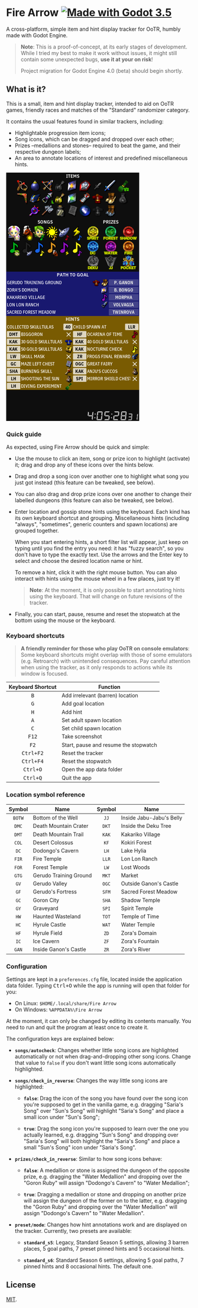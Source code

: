 # Fire Arrow [![Made with Godot 3.5][badge]][godot]

A cross-platform, simple item and hint display tracker for OoTR, humbly made
with Godot Engine.

> **Note**: This is a proof-of-concept, at its early stages of
> development. While I tried my best to make it work without issues, it might
> still contain some unexpected bugs, **use it at your on risk**!
>
> Project migration for Godot Engine 4.0 (beta) should begin shortly.


## What is it?

This is a small, item and hint display tracker, intended to aid on OoTR games,
friendly races and matches of the "Standard" randomizer category.

It contains the usual features found in similar trackers, including:

- Highlightable progression item icons;
- Song icons, which can be dragged and dropped over each other;
- Prizes –medallions and stones– required to beat the game, and their respective
  dungeon labels;
- An area to annotate locations of interest and predefined miscellaneous hints.

![Screenshot](etc/images/sample.png)

### Quick guide

As expected, using Fire Arrow should be quick and simple:

- Use the mouse to click an item, song or prize icon to highlight (activate)
  it; drag and drop any of these icons over the hints below.

- Drag and drop a song icon over another one to highlight what song you
  just got instead (this feature can be tweaked, see below).

- You can also drag and drop prize icons over one another to change their
  labelled dungeons (this feature can also be tweaked, see below).

- Enter location and gossip stone hints using the keyboard. Each kind has its
  own keyboard shortcut and grouping. Miscellaneous hints (including "always",
  "sometimes", generic counters and spawn locations) are grouped together.

  When you start entering hints, a short filter list will appear, just keep on
  typing until you find the entry you need: it has "fuzzy search", so you don't
  have to type the exactly text. Use the arrows and the Enter key to select and
  choose the desired location name or hint.

  To remove a hint, click it with the right mouse button. You can also interact
  with hints using the mouse wheel in a few places, just try it!

  > **Note**: At the moment, it is only possible to start annotating hints using
  > the keyboard. That will change on future revisions of the tracker.

- Finally, you can start, pause, resume and reset the stopwatch at the bottom
  using the mouse or the keyboard.


### Keyboard shortcuts

> **A friendly reminder for those who play OoTR on console emulators**:
> Some keyboard shortcuts might overlap with those of some emulators (e.g.
> Retroarch) with unintended consequences. Pay careful attention when using the
> tracker, as it only responds to actions while its window is focused.

| Keyboard Shortcut  | Function                              |
|:------------------:|---------------------------------------|
| <kbd>B</kbd>       | Add irrelevant (barren) location      |
| <kbd>G</kbd>       | Add goal location                     |
| <kbd>H</kbd>       | Add hint                              |
| <kbd>A</kbd>       | Set adult spawn location              |
| <kbd>C</kbd>       | Set child spawn location              |
| <kbd>F12</kbd>     | Take screenshot                       |
| <kbd>F2</kbd>      | Start, pause and resume the stopwatch |
| <kbd>Ctrl+F2</kbd> | Reset the tracker                     |
| <kbd>Ctrl+F4</kbd> | Reset the stopwatch                   |
| <kbd>Ctrl+O</kbd>  | Open the app data folder              |
| <kbd>Ctrl+Q</kbd>  | Quit the app                          |


### Location symbol reference

| Symbol | Name                     | Symbol | Name                     |
|:------:|--------------------------|:------:|--------------------------|
| `BOTW` | Bottom of the Well       | `JJ`   | Inside Jabu-Jabu's Belly |
| `DMC`  | Death Mountain Crater    | `DKT`  | Inside the Deku Tree     |
| `DMT`  | Death Mountain Trail     | `KAK`  | Kakariko Village         |
| `COL`  | Desert Colossus          | `KF`   | Kokiri Forest            |
| `DC`   | Dodongo's Cavern         | `LH`   | Lake Hylia               |
| `FIR`  | Fire Temple              | `LLR`  | Lon Lon Ranch            |
| `FOR`  | Forest Temple            | `LW`   | Lost Woods               |
| `GTG`  | Gerudo Training Ground   | `MKT`  | Market                   |
| `GV`   | Gerudo Valley            | `OGC`  | Outside Ganon's Castle   |
| `GF`   | Gerudo's Fortress        | `SFM`  | Sacred Forest Meadow     |
| `GC`   | Goron City               | `SHA`  | Shadow Temple            |
| `GY`   | Graveyard                | `SPI`  | Spirit Temple            |
| `HW`   | Haunted Wasteland        | `TOT`  | Temple of Time           |
| `HC`   | Hyrule Castle            | `WAT`  | Water Temple             |
| `HF`   | Hyrule Field             | `ZD`   | Zora's Domain            |
| `IC`   | Ice Cavern               | `ZF`   | Zora's Fountain          |
| `GAN`  | Inside Ganon's Castle    | `ZR`   | Zora's River             |


### Configuration

Settings are kept in a `preferences.cfg` file, located inside the application
data folder. Typing <kbd>Ctrl+O</kbd> while the app is running will open that
folder for you:

- On Linux: `$HOME/.local/share/Fire Arrow`
- On Windows: `%APPDATA%\Fire Arrow`

At the moment, it can only be changed by editing its contents manually. You need
to run and quit the program at least once to create it.

The configuration keys are explained below:

- **`songs/autocheck`**: Changes whether little song icons are highlighted
  automatically or not when drag-and-dropping other song icons. Change that
  value to `false` if you don't want little song icons automatically
  highlighted.

- **`songs/check_in_reverse`**: Changes the way little song icons are
  highlighted:

  - **`false`**: Drag the icon of the song you have found over the song icon
    you're supposed to get in the vanilla game, e.g. dragging "Saria's Song"
    over "Sun's Song" will highlight "Saria's Song" and place a small icon under
    "Sun's Song";

  - **`true`**: Drag the song icon you're supposed to learn over the one you
    actually learned, e.g. dragging "Sun's Song" and dropping over "Saria's
    Song" will both highlight the "Saria's Song" and place a small "Sun's Song"
    icon under "Saria's Song".

- **`prizes/check_in_reverse`**: Similar to how song icons behave:

  - **`false`**: A medallion or stone is assigned the dungeon of the opposite
    prize, e.g. dragging the "Water Medallion" and dropping over the "Goron
    Ruby" will assign "Dodongo's Cavern" to "Water Medallion";

  - **`true`**: Dragging a medallion or stone and dropping on another prize will
    assign the dungeon of the former on to the latter, e.g. dragging the "Goron
    Ruby" and dropping over the "Water Medallion" will assign "Dodongo's Cavern"
    to "Water Medallion".

- **`preset/mode`**: Changes how hint annotations work and are displayed on the
  tracker. Currently, two presets are available:

  - **`standard_s5`**: Legacy, Standard Season 5 settings, allowing 3 barren
    places, 5 goal paths, 7 preset pinned hints and 5 occasional hints.

  - **`standard_s6`**: Standard Season 6 settings, allowing 5 goal paths, 7
    pinned hints and 8 occasional hints. The default one.


## License

[MIT](LICENSE.md).


[badge]: https://flat.badgen.net/badge/made%20with/Godot%203.5/478cbf
[godot]: https://godotengine.org/
